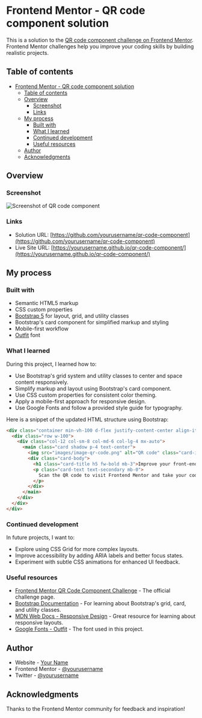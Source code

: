 # Frontend Mentor - QR code component solution

This is a solution to the [QR code component challenge on Frontend Mentor](https://www.frontendmentor.io/challenges/qr-code-component-iux_sIO_H). Frontend Mentor challenges help you improve your coding skills by building realistic projects. 

## Table of contents

- [Frontend Mentor - QR code component solution](#frontend-mentor---qr-code-component-solution)
  - [Table of contents](#table-of-contents)
  - [Overview](#overview)
    - [Screenshot](#screenshot)
    - [Links](#links)
  - [My process](#my-process)
    - [Built with](#built-with)
    - [What I learned](#what-i-learned)
    - [Continued development](#continued-development)
    - [Useful resources](#useful-resources)
  - [Author](#author)
  - [Acknowledgments](#acknowledgments)

## Overview

### Screenshot

![Screenshot of QR code component](./screenshot.jpg)

### Links

- Solution URL: [https://github.com/yourusername/qr-code-component](https://github.com/yourusername/qr-code-component)
- Live Site URL: [https://yourusername.github.io/qr-code-component/](https://yourusername.github.io/qr-code-component/)

## My process

### Built with

- Semantic HTML5 markup
- CSS custom properties
- [Bootstrap 5](https://getbootstrap.com/) for layout, grid, and utility classes
- Bootstrap's card component for simplified markup and styling
- Mobile-first workflow
- [Outfit](https://fonts.google.com/specimen/Outfit) font

### What I learned

During this project, I learned how to:
- Use Bootstrap's grid system and utility classes to center and space content responsively.
- Simplify markup and layout using Bootstrap's card component.
- Use CSS custom properties for consistent color theming.
- Apply a mobile-first approach for responsive design.
- Use Google Fonts and follow a provided style guide for typography.

Here is a snippet of the updated HTML structure using Bootstrap:

```html
<div class="container min-vh-100 d-flex justify-content-center align-items-center">
  <div class="row w-100">
    <div class="col-12 col-sm-8 col-md-6 col-lg-4 mx-auto">
      <main class="card shadow p-4 text-center">
        <img src="images/image-qr-code.png" alt="QR code" class="card-img-top rounded mb-3" />
        <div class="card-body">
          <h1 class="card-title h5 fw-bold mb-3">Improve your front-end skills by building projects</h1>
          <p class="card-text text-secondary mb-0">
            Scan the QR code to visit Frontend Mentor and take your coding skills to the next level
          </p>
        </div>
      </main>
    </div>
  </div>
</div>
```

### Continued development

In future projects, I want to:
- Explore using CSS Grid for more complex layouts.
- Improve accessibility by adding ARIA labels and better focus states.
- Experiment with subtle CSS animations for enhanced UI feedback.

### Useful resources

- [Frontend Mentor QR Code Component Challenge](https://www.frontendmentor.io/challenges/qr-code-component-iux_sIO_H) - The official challenge page.
- [Bootstrap Documentation](https://getbootstrap.com/docs/5.3/getting-started/introduction/) - For learning about Bootstrap's grid, card, and utility classes.
- [MDN Web Docs - Responsive Design](https://developer.mozilla.org/en-US/docs/Learn/CSS/CSS_layout/Responsive_Design) - Great resource for learning about responsive layouts.
- [Google Fonts - Outfit](https://fonts.google.com/specimen/Outfit) - The font used in this project.

## Author

- Website - [Your Name](https://www.your-site.com)
- Frontend Mentor - [@yourusername](https://www.frontendmentor.io/profile/yourusername)
- Twitter - [@yourusername](https://www.twitter.com/yourusername)

## Acknowledgments

Thanks to the Frontend Mentor community for feedback and inspiration!
